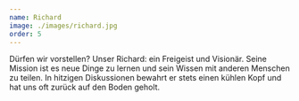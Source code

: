 ```yaml
---
name: Richard
image: ./images/richard.jpg
order: 5
---
```


Dürfen wir vorstellen? Unser Richard: ein Freigeist und Visionär. Seine Mission ist es neue Dinge zu lernen und sein Wissen mit anderen Menschen zu teilen. In hitzigen Diskussionen bewahrt er stets einen kühlen Kopf und hat uns oft zurück auf den Boden geholt. 
